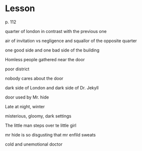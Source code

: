 # Lesson

p. 112 

quarter of london in contrast with the previous one

air of invitation vs negligence and squallor of the opposite quarter

one good side and one bad side of the  building

Homless people gathered near the door


poor district

nobody cares about the door

dark side of London and dark side of Dr. Jekyll

door used by Mr. hide


Late at night, winter

misterious, gloomy, dark settings

The little man steps over te little girl


mr hide is so disgusting that mr enfild sweats

cold and unemotional doctor
<!--stackedit_data:
eyJoaXN0b3J5IjpbMjI4ODU2NTY1LDIyMzU0ODMwNSwxMzYxMj
YwNiwtNjc5NTIwMjAwLC0xNTA3Mzg0NDA1LC0xOTY4NTUxODAy
XX0=
-->